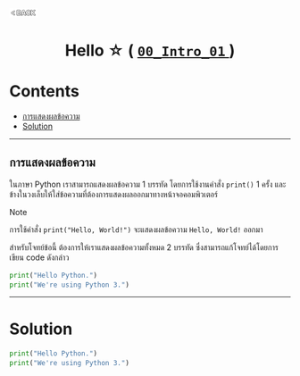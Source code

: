 <p align="left">
  <a href="../README.md">
    <img src="../../Z99-OTHERS/00-common/00-back.png" style="width:10%">
  </a>
</p>

<div align="center">
  <h1>
    Hello ☆ (
      <a href="https://drive.google.com/file/d/12PYgIQKvRbJJ_rUVcsCQV7d33IWvbHwm/view?usp=drive_link ">
        <code>00_Intro_01</code>
      </a>
    )
  </h1>
</div>

# Contents

-   [การแสดงผลข้อความ](#การแสดงผลข้อความ)
-   [Solution](#solution)

---

## การแสดงผลข้อความ

ในภาษา Python เราสามารถแสดงผลข้อความ 1 บรรทัด โดยการใช้งานคำสั่ง `print()` 1
ครั้ง และข้างในวงเล็บให้ใส่ข้อความที่ต้องการแสดงผลออกมาทางหน้าจอคอมพิวเตอร์

> [!NOTE]
>
> การใช้คำสั่ง `print("Hello, World!")` จะแสดงผลข้อความ `Hello, World!` ออกมา

สำหรับโจทย์ข้อนี้ ต้องการให้เราแสดงผลข้อความทั้งหมด 2 บรรทัด
ซึ่งสามารถแก้โจทย์ได้โดยการเขียน code ดังกล่าว

```python
print("Hello Python.")
print("We're using Python 3.")
```

---

# Solution

```python
print("Hello Python.")
print("We're using Python 3.")
```
